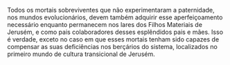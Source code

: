 ﻿Todos os mortais sobreviventes que não experimentaram a paternidade, nos mundos evolucionários, devem também adquirir esse aperfeiçoamento necessário enquanto permanecem nos lares dos Filhos Materiais de Jerusém, e como pais colaboradores desses esplêndidos pais e mães. Isso é verdade, exceto no caso em que esses mortais tenham sido capazes de compensar as suas deficiências nos berçários do sistema, localizados no primeiro mundo de cultura transicional de Jerusém.